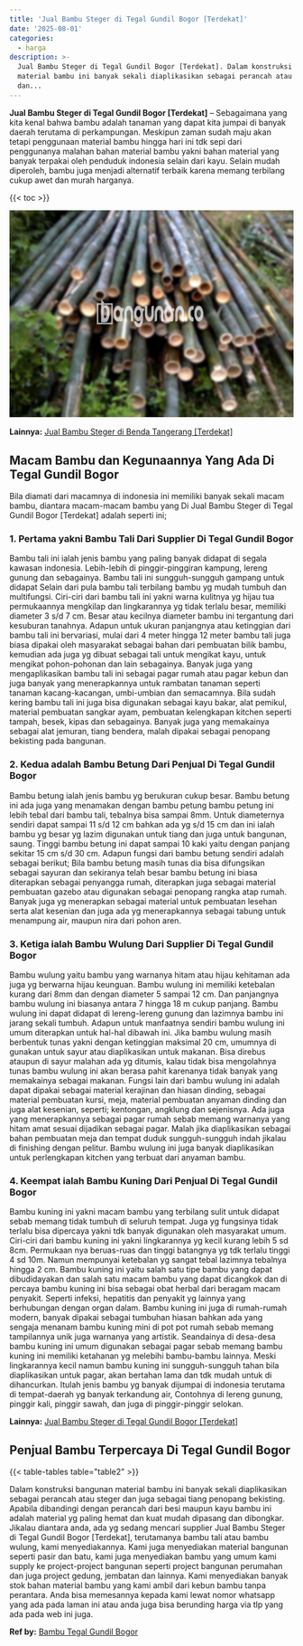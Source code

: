 ```yaml
---
title: 'Jual Bambu Steger di Tegal Gundil Bogor [Terdekat]'
date: '2025-08-01'
categories:
  - harga
description: >-
  Jual Bambu Steger di Tegal Gundil Bogor [Terdekat]. Dalam konstruksi bangunan
  material bambu ini banyak sekali diaplikasikan sebagai perancah atau steger
  dan...
---
```


**Jual Bambu Steger di Tegal Gundil Bogor \[Terdekat\]** – Sebagaimana yang kita kenal bahwa bambu adalah tanaman yang dapat kita jumpai di banyak daerah terutama di perkampungan. Meskipun zaman sudah maju akan tetapi penggunaan material bambu hingga hari ini tdk sepi dari penggunanya malahan bahan material bambu yakni bahan material yang banyak terpakai oleh penduduk indonesia selain dari kayu. Selain mudah diperoleh, bambu juga menjadi alternatif terbaik karena memang terbilang cukup awet dan murah harganya.

{{< toc >}}

![Jual Bambu Steger di Tegal Gundil Bogor [Terdekat]](/images/jual-bambu-tali-04.png)

**Lainnya:** [Jual Bambu Steger di Benda Tangerang \[Terdekat\]](https://bambu.bangunan.co/jual-bambu-steger-di-benda-tangerang-terdekat/)

## Macam Bambu dan Kegunaannya Yang Ada Di Tegal Gundil Bogor

Bila diamati dari macamnya di indonesia ini memiliki banyak sekali macam bambu, diantara macam-macam bambu yang Di Jual Bambu Steger di Tegal Gundil Bogor \[Terdekat\] adalah seperti ini;

### 1\. Pertama yakni Bambu Tali Dari Supplier Di Tegal Gundil Bogor

Bambu tali ini ialah jenis bambu yang paling banyak didapat di segala kawasan indonesia. Lebih-lebih di pinggir-pinggiran kampung, lereng gunung dan sebagainya. Bambu tali ini sungguh-sungguh gampang untuk didapat Selain dari pula bambu tali terbilang bambu yg mudah tumbuh dan multifungsi. Ciri-ciri dari bambu tali ini yakni warna kulitnya yg hijau tua permukaannya mengkilap dan lingkarannya yg tidak terlalu besar, memiliki diameter 3 s/d 7 cm. Besar atau kecilnya diameter bambu ini tergantung dari kesuburan tanahnya. Adapun untuk ukuran panjangnya atau ketinggian dari bambu tali ini bervariasi, mulai dari 4 meter hingga 12 meter bambu tali juga biasa dipakai oleh masyarakat sebagai bahan dari pembuatan bilik bambu, kemudian ada juga yg dibuat sebagai tali untuk mengikat kayu, untuk mengikat pohon-pohonan dan lain sebagainya. Banyak juga yang mengaplikasikan bambu tali ini sebagai pagar rumah atau pagar kebun dan juga banyak yang menerapkannya untuk rambatan tanaman seperti tanaman kacang-kacangan, umbi-umbian dan semacamnya. Bila sudah kering bambu tali ini juga bisa digunakan sebagai kayu bakar, alat pemikul, material pembuatan sangkar ayam, pembuatan kelengkapan kitchen seperti tampah, besek, kipas dan sebagainya. Banyak juga yang memakainya sebagai alat jemuran, tiang bendera, malah dipakai sebagai penopang bekisting pada bangunan.

### 2\. Kedua adalah Bambu Betung Dari Penjual Di Tegal Gundil Bogor

Bambu betung ialah jenis bambu yg berukuran cukup besar. Bambu betung ini ada juga yang menamakan dengan bambu petung bambu petung ini lebih tebal dari bambu tali, tebalnya bisa sampai 8mm. Untuk diameternya sendiri dapat sampai 11 s/d 12 cm bahkan ada yg s/d 15 cm dan ini ialah bambu yg besar yg lazim digunakan untuk tiang dan juga untuk bangunan, saung. Tinggi bambu betung ini dapat sampai 10 kaki yaitu dengan panjang sekitar 15 cm s/d 30 cm. Adapun fungsi dari bambu betung sendiri adalah sebagai berikut; Bila bambu betung masih tunas dia bisa difungsikan sebagai sayuran dan sekiranya telah besar bambu betung ini biasa diterapkan sebagai penyangga rumah, diterapkan juga sebagai material pembuatan gazebo atau digunakan sebagai penopang rangka atap rumah. Banyak juga yg menerapkan sebagai material untuk pembuatan lesehan serta alat kesenian dan juga ada yg menerapkannya sebagai tabung untuk menampung air, maupun nira dari pohon aren.

### 3\. Ketiga ialah Bambu Wulung Dari Supplier Di Tegal Gundil Bogor

Bambu wulung yaitu bambu yang warnanya hitam atau hijau kehitaman ada juga yg berwarna hijau keunguan. Bambu wulung ini memiliki ketebalan kurang dari 8mm dan dengan diameter 5 sampai 12 cm. Dan panjangnya bambu wulung ini biasanya antara 7 hingga 18 m cukup panjang. Bambu wulung ini dapat didapat di lereng-lereng gunung dan lazimnya bambu ini jarang sekali tumbuh. Adapun untuk manfaatnya sendiri bambu wulung ini umum diterapkan untuk hal-hal dibawah ini. Jika bambu wulung masih berbentuk tunas yakni dengan ketinggian maksimal 20 cm, umumnya di gunakan untuk sayur atau diaplikasikan untuk makanan. Bisa direbus ataupun di sayur malahan ada yg ditumis, kalau tidak bisa mengolahnya tunas bambu wulung ini akan berasa pahit karenanya tidak banyak yang memakainya sebagai makanan. Fungsi lain dari bambu wulung ini adalah dapat dipakai sebagai material kerajinan dan hiasan dinding, sebagai material pembuatan kursi, meja, material pembuatan anyaman dinding dan juga alat kesenian, seperti; kentongan, angklung dan sejenisnya. Ada juga yang menerapkannya sebagai pagar rumah sebab memang warnanya yang hitam amat sesuai dijadikan sebagai pagar. Malah jika diaplikasikan sebagai bahan pembuatan meja dan tempat duduk sungguh-sungguh indah jikalau di finishing dengan pelitur. Bambu wulung ini juga banyak diaplikasikan untuk perlengkapan kitchen yang terbuat dari anyaman bambu.

### 4\. Keempat ialah Bambu Kuning Dari Penjual Di Tegal Gundil Bogor

Bambu kuning ini yakni macam bambu yang terbilang sulit untuk didapat sebab memang tidak tumbuh di seluruh tempat. Juga yg fungsinya tidak terlalu bisa dipercaya yakni tdk banyak digunakan oleh masyarakat umum. Ciri-ciri dari bambu kuning ini yakni lingkarannya yg kecil kurang lebih 5 sd 8cm. Permukaan nya beruas-ruas dan tinggi batangnya yg tdk terlalu tinggi 4 sd 10m. Namun mempunyai ketebalan yg sangat tebal lazimnya tebalnya hingga 2 cm. Bambu kuning ini yaitu salah satu tipe bambu yang dapat dibudidayakan dan salah satu macam bambu yang dapat dicangkok dan di percaya bambu kuning ini bisa sebagai obat herbal dari beragam macam penyakit. Seperti infeksi, hepatitis dan penyakit yg lainnya yang berhubungan dengan organ dalam. Bambu kuning ini juga di rumah-rumah modern, banyak dipakai sebagai tumbuhan hiasan bahkan ada yang sengaja menanam bambu kuning mini di pot pot rumah sebab memang tampilannya unik juga warnanya yang artistik. Seandainya di desa-desa bambu kuning ini umum digunakan sebagai pagar sebab memang bambu kuning ini memiliki ketahanan yg melebihi bambu-bambu lainnya. Meski lingkarannya kecil namun bambu kuning ini sungguh-sungguh tahan bila diaplikasikan untuk pagar, akan bertahan lama dan tdk mudah untuk di dihancurkan. Itulah jenis bambu yg banyak dijumpai di indonesia terutama di tempat-daerah yg banyak terkandung air, Contohnya di lereng gunung, pinggir kali, pinggir sawah, dan juga di pinggir-pinggir selokan.

**Lainnya:** [Jual Bambu Steger di Tegal Gundil Bogor \[Terdekat\]](https://bambu.bangunan.co/jual-bambu-steger-di-tegal-gundil-bogor-terdekat/)

## Penjual Bambu Terpercaya Di Tegal Gundil Bogor

{{< table-tables table="table2" >}}

Dalam konstruksi bangunan material bambu ini banyak sekali diaplikasikan sebagai perancah atau steger dan juga sebagai tiang penopang bekisting. Apabila dibandingi dengan perancah dari besi maupun kayu bambu ini adalah material yg paling hemat dan kuat mudah dipasang dan dibongkar. Jikalau diantara anda, ada yg sedang mencari supplier Jual Bambu Steger di Tegal Gundil Bogor \[Terdekat\], terutamanya bambu tali atau bambu wulung, kami menyediakannya. Kami juga menyediakan material bangunan seperti pasir dan batu, kami juga menyediakan bambu yang umum kami supply ke project-project bangunan seperti project bangunan perumahan dan juga project gedung, jembatan dan lainnya. Kami menyediakan banyak stok bahan material bambu yang kami ambil dari kebun bambu tanpa perantara. Anda bisa memesannya kepada kami lewat nomor whatsapp yang ada pada laman ini atau anda juga bisa berunding harga via tlp yang ada pada web ini juga.

**Ref by:** [Bambu Tegal Gundil Bogor](https://id.wikipedia.org/wiki/Bambu)
